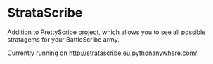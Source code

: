 # StrataScribe

Addition to PrettyScribe project, which allows you to see all possible stratagems for your BattleScribe army.

Currently running on http://stratascribe.eu.pythonanywhere.com/